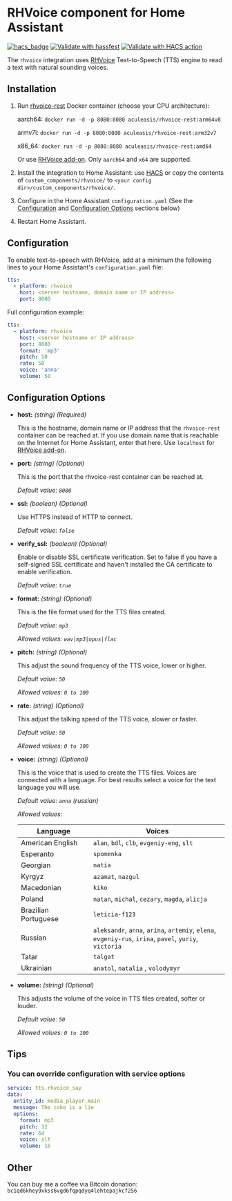 # RHVoice component for Home Assistant

[![hacs_badge](https://img.shields.io/badge/HACS-Default-orange.svg)](https://github.com/custom-components/hacs)
[![Validate with hassfest](https://github.com/definitio/ha-rhvoice/actions/workflows/hassfest.yaml/badge.svg)](https://github.com/definitio/ha-rhvoice/actions/workflows/hassfest.yaml)
[![Validate with HACS action](https://github.com/definitio/ha-rhvoice/actions/workflows/hacs.yaml/badge.svg)](https://github.com/definitio/ha-rhvoice/actions/workflows/hacs.yaml)

The `rhvoice` integration uses [RHVoice](https://github.com/Olga-Yakovleva/RHVoice) Text-to-Speech (TTS) engine to read a text with natural sounding voices.

## Installation

1. Run [rhvoice-rest](https://hub.docker.com/r/aculeasis/rhvoice-rest/) Docker container (choose your CPU architecture):

    aarch64: `docker run -d -p 8080:8080 aculeasis/rhvoice-rest:arm64v8`

    armv7l: `docker run -d -p 8080:8080 aculeasis/rhvoice-rest:arm32v7`

    x86_64: `docker run -d -p 8080:8080 aculeasis/rhvoice-rest:amd64`

    Or use [RHVoice add-on](https://github.com/definitio/ha-rhvoice-addon). Only `aarch64` and `x64` are supported.

2. Install the integration to Home Assistant: use [HACS](https://hacs.xyz/) or copy the contents of `custom_components/rhvoice/` to `<your config dir>/custom_components/rhvoice/`.
3. Configure in the Home Assistant `configuration.yaml` (See the [Configuration](#configuration) and [Configuration Options](#configuration-options) sections below)
4. Restart Home Assistant.

## <a name="configuration"></a> Configuration

To enable text-to-speech with RHVoice, add at a minimum the following lines to your Home Assistant's `configuration.yaml` file:

```yaml
tts:
  - platform: rhvoice
    host: <server hostname, domain name or IP address>
    port: 8080
```

Full configuration example:

```yaml
tts:
  - platform: rhvoice
    host: <server hostname or IP address>
    port: 8080
    format: 'mp3'
    pitch: 50
    rate: 50
    voice: 'anna'
    volume: 50
```

## <a name="configuration-options"></a> Configuration Options

- **host:** *(string) (Required)*

  This is the hostname, domain name or IP address that the `rhvoice-rest` container can be reached at. If you use domain name that is reachable on the Internet for Home Assistant, enter that here.
  Use `localhost` for [RHVoice add-on](https://github.com/definitio/ha-rhvoice-addon).

- **port:** *(string) (Optional)*

  This is the port that the rhvoice-rest container can be reached at.

    *Default value: `8080`*

- **ssl:** *(boolean) (Optional)*

  Use HTTPS instead of HTTP to connect.

    *Default value: `false`*

- **verify_ssl:** *(boolean) (Optional)*

  Enable or disable SSL certificate verification. Set to false if you have a self-signed SSL certificate and haven't installed the CA certificate to enable verification.

    *Default value: `true`*

- **format:** *(string) (Optional)*

  This is the file format used for the TTS files created.

    *Default value: `mp3`*

    *Allowed values: `wav|mp3|opus|flac`*

- **pitch:** *(string) (Optional)*

    This adjust the sound frequency of the TTS voice, lower or higher.

    *Default value: `50`*

    *Allowed values: `0 to 100`*

- **rate:** *(string) (Optional)*

    This adjust the talking speed of the TTS voice, slower or faster.

    *Default value: `50`*

    *Allowed values: `0 to 100`*

- **voice:** *(string) (Optional)*

    This is the voice that is used to create the TTS files. Voices are connected with a language. For best results select a voice for the text language you will use.

    *Default value: `anna` (russian)*

    *Allowed values:*

    | Language             | Voices                                                                                                     |
    | -------------------- | ---------------------------------------------------------------------------------------------------------- |
    | American English     | `alan`, `bdl`, `clb`, `evgeniy-eng`, `slt`                                                                 |
    | Esperanto            | `spomenka`                                                                                                 |
    | Georgian             | `natia`                                                                                                    |
    | Kyrgyz               | `azamat`, `nazgul`                                                                                         |
    | Macedonian           | `kiko`                                                                                                     |
    | Poland               | `natan`, `michal`, `cezary`, `magda`, `alicja`                                                             |
    | Brazilian Portuguese | `letícia-f123`                                                                                             |
    | Russian              | `aleksandr`, `anna`, `arina`, `artemiy`, `elena`, <br>`evgeniy-rus`, `irina`, `pavel`, `yuriy`, `victoria` |
    | Tatar                | `talgat`                                                                                                   |
    | Ukrainian            | `anatol`, `natalia` , `volodymyr`                                                                          |

- **volume:** *(string) (Optional)*

    This adjusts the volume of the voice in TTS files created, softer or louder.

    *Default value: `50`*

    *Allowed values: `0 to 100`*

## Tips

### You can override configuration with service options

```yaml
service: tts.rhvoice_say
data:
  entity_id: media_player.main
  message: The cake is a lie
  options:
    format: mp3
    pitch: 32
    rate: 64
    voice: slt
    volume: 16
```

## Other

You can buy me a coffee via Bitcoin donation: `bc1qd6khey9xkss6vgd6fqpqdyq4lehtepajkcf256`
